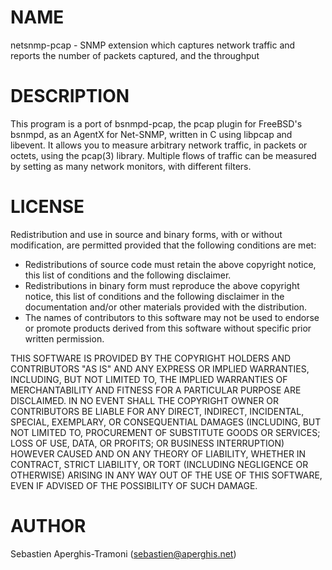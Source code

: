 NAME
====
netsnmp-pcap - SNMP extension which captures network traffic and reports
the number of packets captured, and the throughput

DESCRIPTION
===========
This program is a port of bsnmpd-pcap, the pcap plugin for FreeBSD's bsnmpd,
as an AgentX for Net-SNMP, written in C using libpcap and libevent. It allows
you to measure arbitrary network traffic, in packets or octets, using the
pcap(3) library. Multiple flows of traffic can be measured by setting as many
network monitors, with different filters.

LICENSE
=======
Redistribution and use in source and binary forms, with or without 
modification, are permitted provided that the following conditions 
are met:

* Redistributions of source code must retain the above 
  copyright notice, this list of conditions and the 
  following disclaimer.
* Redistributions in binary form must reproduce the 
  above copyright notice, this list of conditions and 
  the following disclaimer in the documentation and/or 
  other materials provided with the distribution.
* The names of contributors to this software may not be 
  used to endorse or promote products derived from this 
  software without specific prior written permission.

THIS SOFTWARE IS PROVIDED BY THE COPYRIGHT HOLDERS AND CONTRIBUTORS 
"AS IS" AND ANY EXPRESS OR IMPLIED WARRANTIES, INCLUDING, BUT NOT 
LIMITED TO, THE IMPLIED WARRANTIES OF MERCHANTABILITY AND FITNESS 
FOR A PARTICULAR PURPOSE ARE DISCLAIMED. IN NO EVENT SHALL THE 
COPYRIGHT OWNER OR CONTRIBUTORS BE LIABLE FOR ANY DIRECT, INDIRECT, 
INCIDENTAL, SPECIAL, EXEMPLARY, OR CONSEQUENTIAL DAMAGES (INCLUDING, 
BUT NOT LIMITED TO, PROCUREMENT OF SUBSTITUTE GOODS OR SERVICES; LOSS 
OF USE, DATA, OR PROFITS; OR BUSINESS INTERRUPTION) HOWEVER CAUSED 
AND ON ANY THEORY OF LIABILITY, WHETHER IN CONTRACT, STRICT LIABILITY, 
OR TORT (INCLUDING NEGLIGENCE OR OTHERWISE) ARISING IN ANY WAY OUT OF 
THE USE OF THIS SOFTWARE, EVEN IF ADVISED OF THE POSSIBILITY OF SUCH 
DAMAGE.

AUTHOR
======
Sebastien Aperghis-Tramoni (sebastien@aperghis.net)

